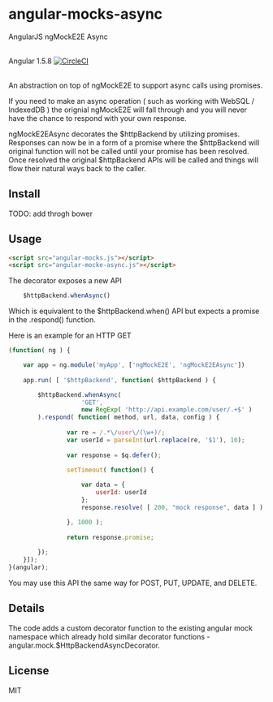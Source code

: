 # angular-mocks-async
AngularJS ngMockE2E Async
<br><br>

Angular 1.5.8 [![CircleCI](https://circleci.com/gh/amoldavsky/angular-mocks-async/tree/master.svg?style=shield)](https://circleci.com/gh/amoldavsky/angular-mocks-async)
<br><br>

An abstraction on top of ngMockE2E to support async calls using promises. 

If you need to make an async operation ( such as working with WebSQL / IndexedDB ) the orignial ngMockE2E will fall through and you will never have the chance to respond with your own response.

ngMockE2EAsync decorates the $httpBackend by utilizing promises. Responses can now be in a form of a promise where the $httpBackend will original function will not be called until your promise has been resolved. Once resolved the original $httpBackend APIs will be called and things will flow their natural ways back to the caller.

## Install

TODO: add throgh bower

## Usage

```html
<script src="angular-mocks.js"></script>
<script src="angular-mocke-async.js"></script>
```

The decorator exposes a new API
```javascript
	$httpBackend.whenAsync()
```
Which is equivalent to the $httpBackend.when() API but expects a promise in the .respond() function.

Here is an example for an HTTP GET
```javascript
(function( ng ) {

	var app = ng.module('myApp', ['ngMockE2E', 'ngMockE2EAsync'])
	
	app.run( [ '$httpBackend', function( $httpBackend ) {

		$httpBackend.whenAsync(
					'GET',
					new RegExp( 'http://api.example.com/user/.+$' )
		).respond( function( method, url, data, config ) {
			
				var re = /.*\/user\/(\w+)/;
				var userId = parseInt(url.replace(re, '$1'), 10);
			
				var response = $q.defer();
			
				setTimeout( function() {

					var data = {
						userId: userId
					};
					response.resolve( [ 200, "mock response", data ] );

				}, 1000 );
			
				return response.promise;
			
		});
	}]);
}(angular);
```
You may use this API the same way for POST, PUT, UPDATE, and DELETE.


## Details

The code adds a custom decorator function to the existing angular mock namespace which already hold similar decorator functions - angular.mock.$HttpBackendAsyncDecorator.


## License
MIT
